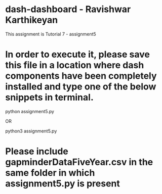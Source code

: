 # dash-dashboard - Ravishwar Karthikeyan
This assignment is Tutorial 7 - assignment5

# In order to execute it, please save this file in a location where dash components have been completely installed and type one of the below snippets in terminal. 
python assignment5.py 

OR

python3 assignment5.py

# Please include gapminderDataFiveYear.csv in the same folder in which assignment5.py is present